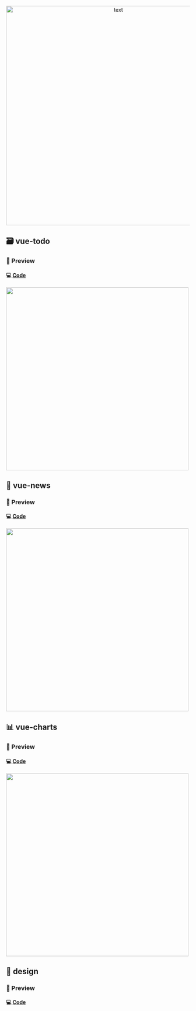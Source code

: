 <p align="center">
  <img src="https://user-images.githubusercontent.com/39231606/119636616-c4e57d00-be4f-11eb-9bba-bcc27cca8257.png" alt="text" width="600" />
</p>

## 🗃 vue-todo
### 🔎 Preview
#### 💻 [Code](https://github.com/yeji9175/vue-study/tree/main/vue-todo)
<img src="https://user-images.githubusercontent.com/39231606/119634857-18ef6200-be4e-11eb-8780-c28b68e0ab92.PNG" alt="" width="500"/>


## 📡 vue-news
### 🔎 Preview
#### 💻 [Code](https://github.com/yeji9175/vue-study/tree/main/vue-news)
<img src="https://user-images.githubusercontent.com/39231606/119635072-4a682d80-be4e-11eb-824a-bd4f1ad5d3f8.PNG" alt="" width="500"/>


## 📊 vue-charts
### 🔎 Preview
#### 💻 [Code](https://github.com/yeji9175/vue-study/tree/main/vue-charts/chart-lib)
<img src="https://user-images.githubusercontent.com/39231606/119635303-83080700-be4e-11eb-8148-de31d8f2cadb.PNG" alt="" width="500"/>

## 🎨 design
### 🔎 Preview
#### 💻 [Code](https://github.com/yeji9175/vue-study/tree/main/design)

